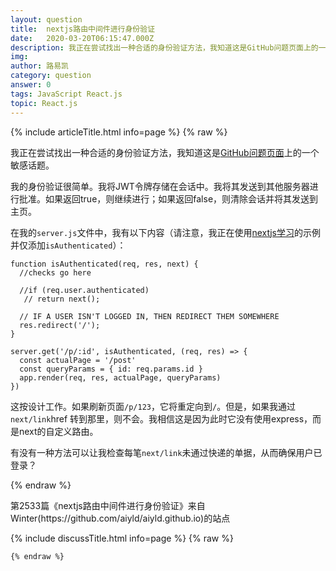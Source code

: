```yaml
---
layout: question
title:  nextjs路由中间件进行身份验证
date:   2020-03-20T06:15:47.000Z
description: 我正在尝试找出一种合适的身份验证方法，我知道这是GitHub问题页面上的一个敏感话题。我的身份验证很简单。我将JWT令牌存储在会话中。我将其发送到其他...
img: 
author: 路易凯
category: question
answer: 0
tags: JavaScript React.js
topic: React.js
---
```

<div class="article-root">
  <div class="article">
    {% include articleTitle.html info=page %}
    {% raw %}
    <div class="article-content"><p><font style="vertical-align: inherit;"><font style="vertical-align: inherit;">我正在尝试找出一种合适的身份验证方法，我知道这是</font></font><a href="https://github.com/zeit/next.js/issues/153" rel="noreferrer"><font style="vertical-align: inherit;"><font style="vertical-align: inherit;">GitHub问题页面</font></font></a><font style="vertical-align: inherit;"><font style="vertical-align: inherit;">上的一个敏感话题</font><font style="vertical-align: inherit;">。</font></font></p>

<p><font style="vertical-align: inherit;"><font style="vertical-align: inherit;">我的身份验证很简单。</font><font style="vertical-align: inherit;">我将JWT令牌存储在会话中。</font><font style="vertical-align: inherit;">我将其发送到其他服务器进行批准。</font><font style="vertical-align: inherit;">如果返回true，则继续进行；如果返回false，则清除会话并将其发送到主页。</font></font></p>

<p><font style="vertical-align: inherit;"><font style="vertical-align: inherit;">在我的</font></font><code>server.js</code><font style="vertical-align: inherit;"><font style="vertical-align: inherit;">文件中，我有以下内容（请注意，我正在使用</font></font><a href="https://nextjs.org/learn/basics/create-dynamic-pages" rel="noreferrer"><font style="vertical-align: inherit;"><font style="vertical-align: inherit;">nextjs学习</font></font></a><font style="vertical-align: inherit;"><font style="vertical-align: inherit;">的示例</font><font style="vertical-align: inherit;">并仅添加</font></font><code>isAuthenticated</code><font style="vertical-align: inherit;"><font style="vertical-align: inherit;">）：</font></font></p>

<pre><code>function isAuthenticated(req, res, next) {<font></font>
  //checks go here<font></font>
<font></font>
  //if (req.user.authenticated)<font></font>
   // return next();<font></font>
<font></font>
  // IF A USER ISN'T LOGGED IN, THEN REDIRECT THEM SOMEWHERE<font></font>
  res.redirect('/');<font></font>
}<font></font>
<font></font>
server.get('/p/:id', isAuthenticated, (req, res) =&gt; {<font></font>
  const actualPage = '/post'<font></font>
  const queryParams = { id: req.params.id }<font></font>
  app.render(req, res, actualPage, queryParams)<font></font>
})<font></font>
</code></pre>

<p><font style="vertical-align: inherit;"><font style="vertical-align: inherit;">这按设计工作。</font><font style="vertical-align: inherit;">如果刷新页面</font></font><code>/p/123</code><font style="vertical-align: inherit;"><font style="vertical-align: inherit;">，它将重定向到</font></font><code>/</code><font style="vertical-align: inherit;"><font style="vertical-align: inherit;">。</font><font style="vertical-align: inherit;">但是，如果我通过</font></font><code>next/link</code><font style="vertical-align: inherit;"><font style="vertical-align: inherit;">href </font><font style="vertical-align: inherit;">转到那里</font><font style="vertical-align: inherit;">，则不会。</font><font style="vertical-align: inherit;">我相信这是因为此时它没有使用express，而是next的自定义路由。</font></font></p>

<p><font style="vertical-align: inherit;"><font style="vertical-align: inherit;">有没有一种方法可以让我检查每笔</font></font><code>next/link</code><font style="vertical-align: inherit;"><font style="vertical-align: inherit;">未通过快递的单据，从而确保用户已登录？</font></font></p></div>
    {% endraw %}
  </div>
  <p class="winter_mark">第2533篇《nextjs路由中间件进行身份验证》来自Winter(https://github.com/aiyld/aiyld.github.io)的站点</p>
  <div class="discuss-wrapper">
    {% include discussTitle.html info=page %}
    {% raw %}
    
    {% endraw %}
  </div>
<div>
